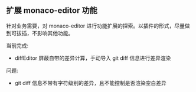 ## 扩展 monaco-editor 功能

针对业务需要，对 monaco-editor 进行功能扩展的探索。以插件的形式，尽量做到可拔插，不影响其他功能。

当前完成:

- diffEditor 屏蔽自带的差异计算，手动导入 git diff 信息进行差异渲染

问题:

- git diff 信息不带有字符级别的差异，且不能控制是否渲染空白差异
